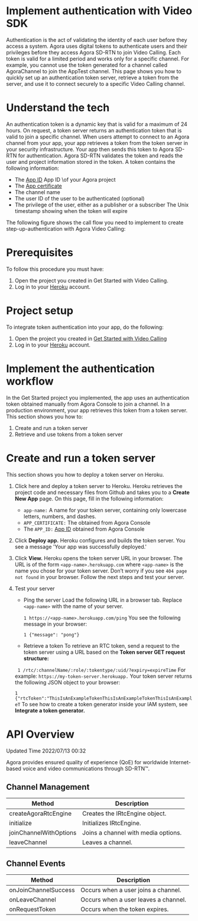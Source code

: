 # Implement authentication with Video SDK

Authentication is the act of validating the identity of each user before they access a system. Agora uses digital tokens to authenticate users and their privileges before they access Agora SD-RTN to join Video Calling. Each token is valid for a limited period and works only for a specific channel. For example, you cannot use the token generated for a channel called AgoraChannel to join the
AppTest channel.
This page shows you how to quickly set up an authentication token server, retrieve a token from
the server, and use it to connect securely to a specific Video Calling channel.

# Understand the tech
An authentication token is a dynamic key that is valid for a maximum of 24 hours. On request, a token server returns an authentication token that is valid to join a specific channel.
When users attempt to connect to an Agora channel from your app, your app retrieves a token from the token server in your security infrastructure. Your app then sends this token to Agora SD- RTN for authentication. Agora SD-RTN validates the token and reads the user and project information stored in the token. A token contains the following information:

* The [App ID](http://localhost:3000) App ID \of your Agora project
* The [App certificate](http://localhost:3000) 
* The channel name
* The user ID of the user to be authenticated (optional)
* The privilege of the user, either as a publisher or a subscriber The Unix timestamp showing when the token will expire

The following figure shows the call flow you need to implement to create step-up-authentication with Agora Video Calling:

# Prerequisites

To follow this procedure you must have:

1. Open the project you created in Get Started with Video Calling.
2. Log in to your [Heroku](https://www.heroku.com/) account.

# Project setup

To integrate token authentication into your app, do the following:

1. Open the project you created in [Get Started with Video Calling](http://localhost:3000)
2. Log in to your [Heroku](https://www.heroku.com/) account.

# Implement the authentication workflow

In the Get Started project you implemented, the app uses an authentication token obtained manually from Agora Console to join a channel. In a production environment, your app retrieves this token from a token server. This section shows you how to:

1. Create and run a token server
2. Retrieve and use tokens from a token server

# Create and run a token server

This section shows you how to deploy a token server on Heroku.

1. Click here and deploy a token server to Heroku.
    Heroku retrieves the project code and necessary files from Github and takes you to a **Create New App** page. On this page, fill in the following information:
    * `app-name:` A name for your token server, containing only lowercase letters, numbers, and dashes.
    * `APP_CERTIFICATE:` The obtained from Agora Console
    * The `APP_ID:` [App ID](http://localhost:3000) obtained from Agora Console

2. Click **Deploy app.** Heroku configures and builds the token server. 
    You see a message 'Your app was successfully deployed.'
3. Click **View.**
    Heroku opens the token server URL in your browser. The URL is of the form `<app-name>.herokuapp.com`
    where `<app-name>` is the name you chose for your token server.
    Don’t worry if you see `404 page not found` in your browser. Follow the next steps and test
    your server.
4. Test your server
    * Ping the server
        Load the following URL in a browser tab. Replace `<app-name>` with the name of your server.

        `1 https://<app-name>.herokuapp.com/ping`
        You see the following message in your browser:

        `1 {"message": "pong"}`
    * Retrieve a token
    To retrieve an RTC token, send a request to the token server using a URL based on the
    **Token server GET request structure:**

    ` 1 /rtc/:channelName/:role/:tokentype/:uid/?expiry=expireTime`
    For example: `https://my-token-server.herokuapp.` 
    Your token server returns the following JSON object to your browser:

    `1 {"rtcToken":"ThisIsAnExampleTokenThisIsAnExampleTokenThisIsAnExampleT`
    To see how to create a token generator inside your IAM system, see **Integrate a token generator.**




































# API Overview

Updated Time 2022/07/13 00:32


Agora provides ensured quality of experience (QoE) for worldwide Internet-based voice and video communications through SD-RTN™.

## Channel Management

Method | Description
--- | --- 
createAgoraRtcEngine | Creates the IRtcEngine object.
initialize | Initializes IRtcEngine.
joinChannelWithOptions | Joins a channel with media options.
leaveChannel | Leaves a channel.


## Channel Events


Method | Description
--- | --- 
onJoinChannelSuccess | Occurs when a user joins a channel.
onLeaveChannel | Occurs when a user leaves a channel.
onRequestToken | Occurs when the token expires.
